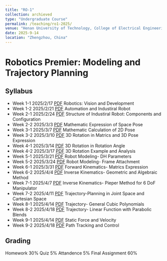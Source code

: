 ```yaml
---
title: "RO-1"
collection: archieved
type: "Undergraduate Course"
permalink: /teaching/ro1-2025/
venue: "Henan University of Technology, College of Electrical Engineering"
date: 2025-9-14
location: "Zhengzhou, China"
---
```


# Robotics Premier: Modeling and Trajectory Planning

## Syllabus

- Week 1-1    2025/2/17    [PDF](#)   Robotics: Vision and Development 
- Week 1-2    2025/2/21    [PDF](#)   Automation and Industiral Robot 
- Week 2-1    2025/2/24    [PDF](#)   Structure of Industiral Robot: Components and Configuration 
- Week 2-2    2025/3/3     [PDF](#)   Mathematic Expression of Space Pose 
- Week 3-1    2025/3/7     [PDF](#)   Mathematic Calculation of 2D Pose 
- Week 3-2    2025/3/10    [PDF](#)   3D Rotation in Matrics and 3D Pose Expression 
- Week 4-1    2025/3/14    [PDF](#)   3D Rotation in Rotation Angle 
- Week 4-2    2025/3/17    [PDF](#)   3D Rotation Example and Analysis 
- Week 5-1    2025/3/21    [PDF](#)   Robot Modeling- DH Parameters 
- Week 5-2    2025/3/24    [PDF](#)   Robot Modeling- Frame Attachment 
- Week 6-1    2025/3/31    [PDF](#)   Forward Kinematics- Matrics Expression 
- Week 6-2    2025/4/4     [PDF](#)   Inverse Kinematics- Geometric and Algebraic Method
- Week 7-1    2025/4/7     [PDF](#)   Inverse Kinematics- Pieper Method for 6 DoF Manipulator 
- Week 7-2    2025/4/11    [PDF](#)   Trajectory-Planning in Joint Space and Cartesian Space 
- Week 8-1    2025/4/14    [PDF](#)   Trajectory- General Cubic Polynomials 
- Week 8-2    2025/4/18    [PDF](#)   Trajectory- Linear Function with Parabolic Blends 
- Week 9-1    2025/4/14    [PDF](#)   Static Force and Velocity 
- Week 9-2    2025/4/18    [PDF](#)   Path Tracking and Control 

## Grading

Homework    30%
Quiz        5%
Attandence  5%
Final Assignment    60%
